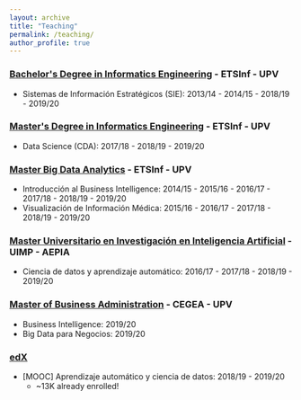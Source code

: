 ```yaml
---
layout: archive
title: "Teaching"
permalink: /teaching/
author_profile: true
---
```

<!--
---
layout: archive
title: "Teaching"
permalink: /teaching/
author_profile: true
---

{% include base_path %}

{% for post in site.teaching reversed %}
  {% include archive-single.html %}
{% endfor %}-->



### [Bachelor's Degree in Informatics Engineering](https://www.upv.es/titulaciones/GII/) - ETSInf - UPV


* Sistemas de Información Estratégicos (SIE): 2013/14 - 2014/15 - 2018/19 - 2019/20

### [Master's Degree in Informatics Engineering](http://www.upv.es/titulaciones/MUIINF/indexi.html) - ETSInf - UPV


* Data Science (CDA): 2017/18 - 2018/19 - 2019/20

### [Master Big Data Analytics](https://bigdata.webs.upv.es/) - ETSInf - UPV


* Introducción al Business Intelligence: 2014/15 - 2015/16 - 2016/17 - 2017/18 - 2018/19 - 2019/20
* Visualización de Información Médica: 2015/16 - 2016/17 - 2017/18 - 2018/19 - 2019/20

### [Master Universitario en Investigación en Inteligencia Artificial](http://www.aepia.org/aepia/index.php/masteria)  - UIMP - AEPIA


* Ciencia de datos y aprendizaje automático: 2016/17 - 2017/18 - 2018/19 - 2019/20


### [Master of Business Administration](https://www.cegea.upv.es/formacion/mdpe-mba/) - CEGEA - UPV


* Business Intelligence: 2019/20
* Big Data para Negocios: 2019/20

### [edX](https://www.edx.org/es/course/aprendizaje-automatico-y-ciencia-de-datos)


* [MOOC] Aprendizaje automático y ciencia de datos: 2018/19 - 2019/20
  * ~13K already enrolled!


